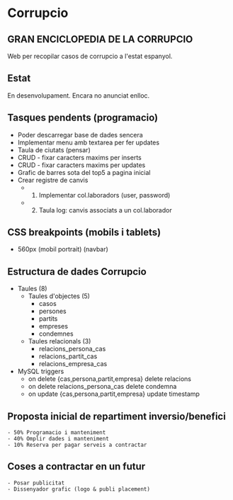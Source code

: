 # Corrupcio
## GRAN ENCICLOPEDIA DE LA CORRUPCIO

Web per recopilar casos de corrupcio a l'estat espanyol.

## Estat
En desenvolupament. Encara no anunciat enlloc.

## Tasques pendents (programacio)
- Poder descarregar base de dades sencera
- Implementar menu amb textarea per fer updates
- Taula de ciutats (pensar)
- CRUD - fixar caracters maxims per inserts
- CRUD - fixar caracters maxims per updates
- Grafic de barres sota del top5 a pagina inicial
- Crear registre de canvis
	- 1. Implementar col.laboradors (user, password)
	- 2. Taula log: canvis associats a un col.laborador

## CSS breakpoints (mobils i tablets)
- 560px (mobil portrait) (navbar)

## Estructura de dades Corrupcio
- Taules (8)
	- Taules d'objectes (5)
		- casos 
		- persones
		- partits 
		- empreses 
		- condemnes
	- Taules relacionals (3)
		- relacions_persona_cas
		- relacions_partit_cas
		- relacions_empresa_cas
- MySQL triggers
  - on delete {cas,persona,partit,empresa} delete relacions
  - on delete relacions_persona_cas delete condemna
  - on update {cas,persona,partit,empresa} update timestamp

## Proposta inicial de repartiment inversio/benefici
	- 50% Programacio i manteniment
	- 40% Omplir dades i manteniment
	- 10% Reserva per pagar serveis a contractar

## Coses a contractar en un futur
	- Posar publicitat
	- Dissenyador grafic (logo & publi placement)

